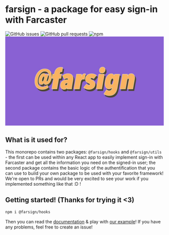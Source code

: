 # farsign - a package for easy sign-in with Farcaster
![GitHub issues](https://img.shields.io/github/issues/noctisatrae/farsign?style=for-the-badge&logo=github&link=https%3A%2F%2Fgithub.com%2Fnoctisatrae%2Ffarsign%2Fissues)
![GitHub pull requests](https://img.shields.io/github/issues-pr/noctisatrae/farsign?style=for-the-badge&logo=github&link=https%3A%2F%2Fgithub.com%2Fnoctisatrae%2Ffarsign%2Fpulls)
![npm](https://img.shields.io/npm/v/%40farsign%2Fhooks?style=for-the-badge&logo=npm&link=https%3A%2F%2Fwww.npmjs.com%2Fpackage%2F%40farsign%2Fhooks)
![banner](https://github.com/noctisatrae/farsign/blob/master/assets/banner.jpeg?raw=true)

## What is it used for?
This monorepo contains two packages: `@farsign/hooks` and `@farsign/utils` - the first can be used within any React app to easily implement sign-in with Farcaster and get all the information you need on the signed-in user; the second package contains the basic logic of the authentification that you can use to build your own package to be used with your favorite framework! We're open to PRs and would be very excited to see your work if you implemented something like that :D !

## Getting started! (Thanks for trying it <3)
```bash
npm i @farsign/hooks
```

Then you can read the [documentation](https://github.com/noctisatrae/farsign/blob/master/packages/hooks/docs.md) & play with [our example](https://github.com/noctisatrae/farsign/blob/master/example/src/App.tsx)! If you have any problems, feel free to create an issue!